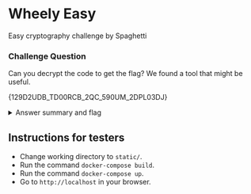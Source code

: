 # Wheely Easy 

Easy cryptography challenge by Spaghetti

### Challenge Question

Can you decrypt the code to get the flag? We found a tool that might be useful.

{129D2UDB_TD00RCB_2QC_590UM_2DPL03DJ}


<details>
  <summary>Answer summary and flag</summary>
  
  The first 3 numbers of the cipher are the keys `1` and `29`.
		
  clubeh{4Tl42_K4RRI32_TH3_W0RLD_8JVR69JP} 
</details>

## Instructions for testers

- Change working directory to `static/`.
- Run the command `docker-compose build`.
- Run the command `docker-compose up`.
- Go to `http://localhost` in your browser.

